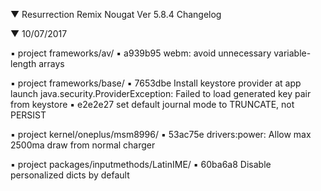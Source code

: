 
 ▼ Resurrection Remix Nougat Ver 5.8.4 Changelog


 ▼ 10/07/2017


 ▪ project frameworks/av/
 ▪ a939b95 webm: avoid unnecessary variable-length arrays

 ▪ project frameworks/base/
 ▪ 7653dbe Install keystore provider at app launch
 java.security.ProviderException: Failed to load generated key pair from keystore
 ▪ e2e2e27 set default journal mode to TRUNCATE, not PERSIST

 ▪ project kernel/oneplus/msm8996/
 ▪ 53ac75e drivers:power: Allow max 2500ma draw from normal charger

 ▪ project packages/inputmethods/LatinIME/
 ▪ 60ba6a8 Disable personalized dicts by default
